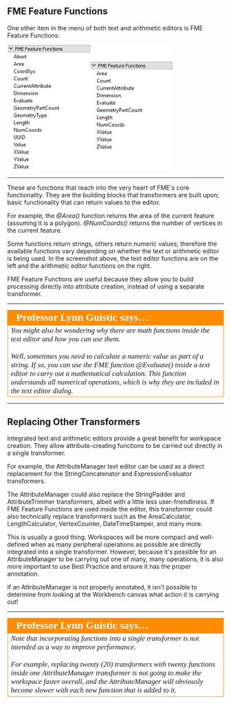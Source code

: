 ## FME Feature Functions ##

One other item in the menu of both text and arithmetic editors is FME Feature Functions:

![](./Images/Img1.006.AttributeManagerFMEFunctions.png) 

---

These are functions that reach into the very heart of FME's core functionality. They are the building blocks that transformers are built upon; basic functionality that can return values to the editor. 

For example, the *@Area()* function returns the area of the current feature (assuming it is a polygon). *@NumCoords()* returns the number of vertices in the current feature.

Some functions return strings, others return numeric values; therefore the available functions vary depending on whether the text or arithmetic editor is being used. In the screenshot above, the text editor functions are on the left and the arithmetic editor functions on the right.

FME Feature Functions are useful because they allow you to build processing directly into attribute creation, instead of using a separate transformer.

---

<table style="border-spacing: 0px">
<tr>
<td style="vertical-align:middle;background-color:darkorange;border: 2px solid darkorange">
<i class="fa fa-quote-left fa-lg fa-pull-left fa-fw" style="color:white;padding-right: 12px;vertical-align:text-top"></i>
<span style="color:white;font-size:x-large;font-weight: bold;font-family:serif">Professor Lynn Guistic says…</span>
</td>
</tr>

<tr>
<td style="border: 1px solid darkorange">
<span style="font-family:serif; font-style:italic; font-size:larger">
You might also be wondering why there are math functions inside the text editor and how you can use them.
<br><br>Well, sometimes you need to calculate a numeric value as part of a string. If so, you can use the FME function @Evaluate() inside a text editor to carry out a mathematical calculation. This function understands all numerical operations, which is why they are included in the text editor dialog.
</span>
</td>
</tr>
</table>

---

## Replacing Other Transformers ##
Integrated text and arithmetic editors provide a great benefit for workspace creation. They allow attribute-creating functions to be carried out directly in a single transformer.

For example, the AttributeManager text editor can be used as a direct replacement for the StringConcatenator and ExpressionEvaluator transformers.

The AttributeManager could also replace the StringPadder and AttributeTrimmer transformers, albeit with a little less user-friendliness. If FME Feature Functions are used inside the editor, this transformer could also technically replace transformers such as the AreaCalculator, LengthCalculator, VertexCounter, DateTimeStamper, and many more.

This is usually a good thing. Workspaces will be more compact and well-defined when as many peripheral operations as possible are directly integrated into a single transformer. However, because it's possible for an AttributeManager to be carrying out one of many, many operations, it is also more important to use Best Practice and ensure it has the proper annotation. 

If an AttributeManager is not properly annotated, it isn't possible to determine from looking at the Workbench canvas what action it is carrying out!

---

<table style="border-spacing: 0px">
<tr>
<td style="vertical-align:middle;background-color:darkorange;border: 2px solid darkorange">
<i class="fa fa-quote-left fa-lg fa-pull-left fa-fw" style="color:white;padding-right: 12px;vertical-align:text-top"></i>
<span style="color:white;font-size:x-large;font-weight: bold;font-family:serif">Professor Lynn Guistic says…</span>
</td>
</tr>

<tr>
<td style="border: 1px solid darkorange">
<span style="font-family:serif; font-style:italic; font-size:larger">
Note that incorporating functions into a single transformer is not intended as a way to improve performance. 
<br><br>For example, replacing twenty (20) transformers with twenty functions inside one AttributeManager transformer is not going to make the workspace faster overall, and the AttributeManager will obviously become slower with each new function that is added to it.
</span>
</td>
</tr>
</table>